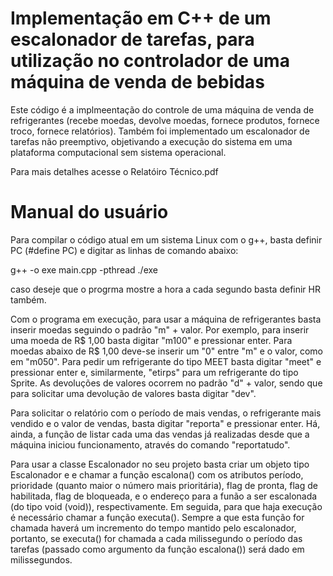 # Implementação em C++ de um escalonador de tarefas, para utilização no controlador de uma máquina de venda de bebidas 

Este código é a implmeentação do controle de uma máquina de venda de refrigerantes (recebe moedas, devolve moedas, fornece produtos, fornece troco, fornece relatórios). 
Também foi implementado um escalonador de tarefas não preemptivo, objetivando a execução do sistema em uma plataforma computacional sem sistema operacional. 

Para mais detalhes acesse o Relatóiro Técnico.pdf

# Manual do usuário

Para compilar o código atual em um sistema Linux com o g++, basta definir PC (\#define PC) e digitar as linhas de comando abaixo: 

g++ -o exe main.cpp -pthread
./exe


caso deseje que o progrma mostre a hora a cada segundo basta definir HR também. 

Com o programa em execução, para usar a máquina de refrigerantes basta inserir moedas seguindo o padrão "m" + valor. Por exemplo, para inserir uma moeda de R\$ 1,00 basta digitar "m100" e pressionar enter. Para moedas abaixo de  R\$ 1,00 deve-se inserir um "0" entre "m" e o valor, como em "m050". Para pedir um refrigerante do tipo MEET basta digitar "meet" e pressionar enter e, similarmente, "etirps" para um refrigerante do tipo Sprite. As devoluções de valores ocorrem no padrão "d" + valor, sendo que para solicitar uma devolução de valores basta digitar "dev". 

Para solicitar o relatório com o período de mais vendas, o refrigerante mais vendido e o valor de vendas, basta digitar "reporta" e pressionar enter. Há, ainda, a função de listar cada uma das vendas já realizadas desde que a máquina iniciou funcionamento, através do comando "reportatudo".


Para usar a classe Escalonador no seu projeto basta criar um objeto tipo Escalonador e e chamar a função escalona() com os atributos período, prioridade (quanto maior o número mais prioritária), flag de pronta, flag de habilitada, flag de bloqueada, e o endereço para a funão a ser escalonada (do tipo void (void)), respectivamente. Em seguida, para que haja execução é necessário chamar a função executa(). Sempre a que esta função for chamada haverá um incremento do tempo mantido pelo escalonador, portanto, se executa() for chamada a cada milissegundo o período das tarefas (passado como argumento da função escalona()) será dado em milissegundos. 


